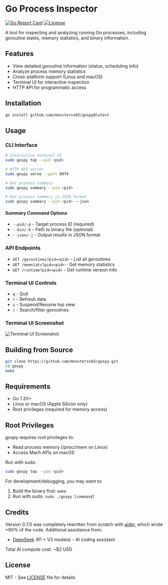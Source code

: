 # Go Process Inspector

[![Go Report Card](https://goreportcard.com/badge/github.com/monsterxx03/gospy)](https://goreportcard.com/report/github.com/monsterxx03/gospy)
[![License](https://img.shields.io/badge/license-MIT-blue.svg)](LICENSE)

A tool for inspecting and analyzing running Go processes, including goroutine states, memory statistics, and binary information.

## Features

- View detailed goroutine information (status, scheduling info)
- Analyze process memory statistics
- Cross-platform support (Linux and macOS)
- Terminal UI for interactive inspection
- HTTP API for programmatic access

## Installation

```bash
go install github.com/monsterxx03/gospy@latest
```

## Usage

### CLI Interface

```bash
# Interactive terminal UI
sudo gospy top --pid <pid>

# HTTP API server
sudo gospy serve --port 8974

# Get process summary
sudo gospy summary --pid <pid>

# Get process summary in JSON format
sudo gospy summary --pid <pid> --json
```

#### Summary Command Options
- `--pid/-p` - Target process ID (required)
- `--bin/-b` - Path to binary file (optional)
- `--json/-j` - Output results in JSON format

### API Endpoints

- `GET /goroutines?pid=<pid>` - List all goroutines
- `GET /memstats?pid=<pid>` - Get memory statistics
- `GET /runtime?pid=<pid>` - Get runtime version info

### Terminal UI Controls

- `q` - Quit
- `r` - Refresh data
- `s` - Suspend/Resume top view
- `/` - Search/filter goroutines

### Terminal UI Screenshot

![Terminal UI Screenshot](screenshots/top.png)

## Building from Source

```bash
git clone https://github.com/monsterxx03/gospy.git
cd gospy
make
```

## Requirements

- Go 1.20+
- Linux or macOS (Apple Silicon only)
- Root privileges (required for memory access)

## Root Privileges

gospy requires root privileges to:
- Read process memory (/proc/<pid>/mem on Linux)
- Access Mach APIs on macOS

Run with sudo:
```bash
sudo gospy top --pid <pid>
```

For development/debugging, you may want to:
1. Build the binary first: `make`
2. Run with sudo: `sudo ./gospy [command]`

## Credits

Version 0.7.0 was completely rewritten from scratch with [aider](https://aider.chat), which wrote >90% of the code. Additional assistance from:
- [DeepSeek](https://deepseek.com) (R1 + V3 models) - AI coding assistant

Total AI compute cost: ~$2 USD

## License

MIT - See [LICENSE](LICENSE) file for details.
